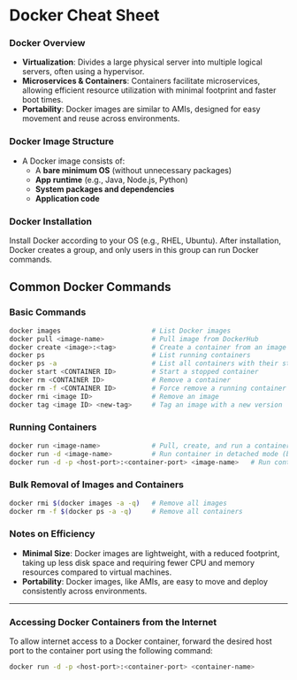 # Docker Cheat Sheet

### Docker Overview

- **Virtualization**: Divides a large physical server into multiple logical servers, often using a hypervisor.
- **Microservices & Containers**: Containers facilitate microservices, allowing efficient resource utilization with minimal footprint and faster boot times.
- **Portability**: Docker images are similar to AMIs, designed for easy movement and reuse across environments.

### Docker Image Structure

- A Docker image consists of:
  - A **bare minimum OS** (without unnecessary packages)
  - **App runtime** (e.g., Java, Node.js, Python)
  - **System packages and dependencies**
  - **Application code**

### Docker Installation

Install Docker according to your OS (e.g., RHEL, Ubuntu). After installation, Docker creates a group, and only users in this group can run Docker commands.

## Common Docker Commands

### Basic Commands

```bash
docker images                       # List Docker images
docker pull <image-name>            # Pull image from DockerHub
docker create <image>:<tag>         # Create a container from an image
docker ps                           # List running containers
docker ps -a                        # List all containers with their statuses
docker start <CONTAINER ID>         # Start a stopped container
docker rm <CONTAINER ID>            # Remove a container
docker rm -f <CONTAINER ID>         # Force remove a running container
docker rmi <image ID>               # Remove an image
docker tag <image ID> <new-tag>     # Tag an image with a new version
```

### Running Containers

```bash
docker run <image-name>             # Pull, create, and run a container in one command
docker run -d <image-name>          # Run container in detached mode (background)
docker run -d -p <host-port>:<container-port> <image-name>   # Run container with port forwarding
```

### Bulk Removal of Images and Containers

```bash
docker rmi $(docker images -a -q)   # Remove all images
docker rm -f $(docker ps -a -q)     # Remove all containers
```

### Notes on Efficiency

- **Minimal Size**: Docker images are lightweight, with a reduced footprint, taking up less disk space and requiring fewer CPU and memory resources compared to virtual machines.
- **Portability**: Docker images, like AMIs, are easy to move and deploy consistently across environments.

---

### Accessing Docker Containers from the Internet

To allow internet access to a Docker container, forward the desired host port to the container port using the following command:

```bash
docker run -d -p <host-port>:<container-port> <container-name>
```
